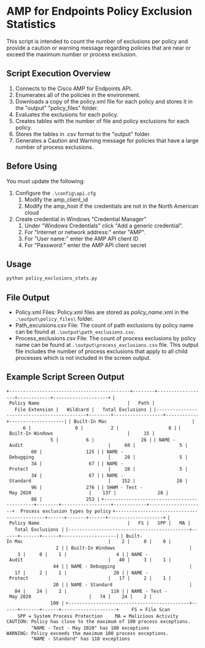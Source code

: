 # AMP for Endpoints Policy Exclusion Statistics

This script is intended to count the number of exclusions per policy and provide a caution or warning message regarding policies that are near or exceed the maximum number or process exclusion.

## Script Execution Overview

1. Connects to the Cisco AMP for Endpoints API.
2. Enumerates all of the policies in the environment.
3. Downloads a copy of the policy.xml file for each policy and stores it in the "output" "policy_files" folder.
4. Evaluates the exclusions for each policy.
5. Creates tables with the number of file and policy exclusions for each policy.
6. Stores the tables in .csv format to the "output" folder.
7. Generates a Caution and Warning message for policies that have a large number of process exclusions.

## Before Using

You must update the following:

1. Configure the ```.\config\api.cfg```
   1. Modify the amp_client_id
   2. Modify the amp_host if the credentials are not in the North American cloud
2. Create credential in Windows "Credential Manager"
   1. Under "Windows Credentials" click "Add a generic credential".
   2. For "Internet or network address:" enter "AMP".
   3. For "User name:" enter the AMP API client ID
   4. For "Password:" enter the AMP API client secret

## Usage

```cmd
python policy_exclusions_stats.py
```

## File Output

- Policy.xml Files: Policy.xml files are stored as *policy_name*.xml in the ```.\output\policy_files\``` folder.
- Path_exculsions.csv File: The count of path exclusions by policy name can be found at ```.\output\path_exclusions.csv```.
- Process_exclusions.csv File: The count of process exclusions by policy name can be found at ```.\output\process_exclusions.csv``` file. This output file includes the number of process exclusions that apply to all child processes which is not included in the screen output.

## Example Script Screen Output

``+--------------------------------------------+--------+------------------+------------+--------------------+``
``| Policy Name                                |   Path |   File Extension |   Wildcard |   Total Exclusions |``
``|--------------------------------------------+--------+------------------+------------+--------------------|``
``| Built-In Mac                               |      6 |                0 |          2 |                  8 |``
``| Built-In Windows                           |     15 |                5 |          6 |                 26 |``
``| NAME - Audit                               |     60 |                5 |         60 |                125 |``
``| NAME - Debugging                           |     28 |                5 |         34 |                 67 |``
``| NAME - Protect                             |     28 |                5 |         34 |                 67 |``
``| NAME - Standard                            |    152 |               28 |         96 |                276 |``
``| SHWM - Test - May 2020                     |    137 |               28 |         88 |                253 |``
``+--------------------------------------------+--------+------------------+------------+--------------------+``
`` ``
``Process exclusion types by policy``
``+--------------------------------------------+------+-------+------+--------------------+``
``| Policy Name                                |   FS |   SPP |   MA |   Total Exclusions |``
``|--------------------------------------------+------+-------+------+--------------------|``
``| Built-In Mac                               |    2 |     0 |    0 |                  2 |``
``| Built-In Windows                           |    3 |     0 |    1 |                  4 |``
``| NAME - Audit                               |   40 |     3 |    1 |                 44 |``
``| NAME - Debugging                           |   17 |     2 |    1 |                 20 |``
``| NAME - Protect                             |   17 |     2 |    1 |                 20 |``
``| NAME - Standard                            |   84 |    24 |    2 |                110 |``
``| NAME - Test - May 2020                     |   74 |    24 |    2 |                100 |``
``+--------------------------------------------+------+-------+------+--------------------+``
``    FS = File Scan``
``    SPP = System Process Protection``
``    MA = Malicious Activity``
`` ``
``CAUTION: Policy has close to the maximum of 100 process exceptions.``
``         "NAME - Test - May 2020" has 100 exceptions``
`` ``
``WARNING: Policy exceeds the maximum 100 process exceptions.``
``         "NAME - Standard" has 110 exceptions``